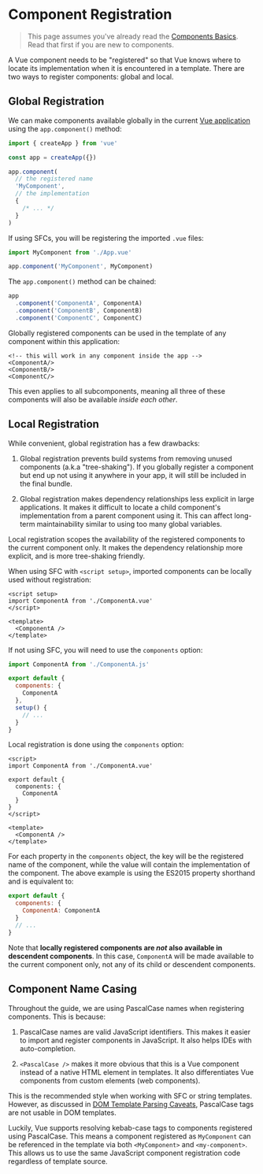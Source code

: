 # Component Registration

<VueSchoolLink href="https://vueschool.io/lessons/vue-3-global-vs-local-vue-components" title="Free Vue.js Component Registration Lesson"/>

> This page assumes you've already read the [Components Basics](/guide/essentials/component-basics). Read that first if you are new to components.

A Vue component needs to be "registered" so that Vue knows where to locate its implementation when it is encountered in a template. There are two ways to register components: global and local.

## Global Registration

We can make components available globally in the current [Vue application](/guide/essentials/application.html) using the `app.component()` method:

```js
import { createApp } from 'vue'

const app = createApp({})

app.component(
  // the registered name
  'MyComponent',
  // the implementation
  {
    /* ... */
  }
)
```

If using SFCs, you will be registering the imported `.vue` files:

```js
import MyComponent from './App.vue'

app.component('MyComponent', MyComponent)
```

The `app.component()` method can be chained:

```js
app
  .component('ComponentA', ComponentA)
  .component('ComponentB', ComponentB)
  .component('ComponentC', ComponentC)
```

Globally registered components can be used in the template of any component within this application:

```vue-html
<!-- this will work in any component inside the app -->
<ComponentA/>
<ComponentB/>
<ComponentC/>
```

This even applies to all subcomponents, meaning all three of these components will also be available _inside each other_.

## Local Registration

While convenient, global registration has a few drawbacks:

1. Global registration prevents build systems from removing unused components (a.k.a "tree-shaking"). If you globally register a component but end up not using it anywhere in your app, it will still be included in the final bundle.

2. Global registration makes dependency relationships less explicit in large applications. It makes it difficult to locate a child component's implementation from a parent component using it. This can affect long-term maintainability similar to using too many global variables.

Local registration scopes the availability of the registered components to the current component only. It makes the dependency relationship more explicit, and is more tree-shaking friendly.

<div class="composition-api">

When using SFC with `<script setup>`, imported components can be locally used without registration:

```vue
<script setup>
import ComponentA from './ComponentA.vue'
</script>

<template>
  <ComponentA />
</template>
```

If not using SFC, you will need to use the `components` option:

```js
import ComponentA from './ComponentA.js'

export default {
  components: {
    ComponentA
  },
  setup() {
    // ...
  }
}
```

</div>
<div class="options-api">

Local registration is done using the `components` option:

```vue
<script>
import ComponentA from './ComponentA.vue'

export default {
  components: {
    ComponentA
  }
}
</script>

<template>
  <ComponentA />
</template>
```

</div>

For each property in the `components` object, the key will be the registered name of the component, while the value will contain the implementation of the component. The above example is using the ES2015 property shorthand and is equivalent to:

```js
export default {
  components: {
    ComponentA: ComponentA
  }
  // ...
}
```

Note that **locally registered components are _not_ also available in descendent components**. In this case, `ComponentA` will be made available to the current component only, not any of its child or descendent components.

## Component Name Casing

Throughout the guide, we are using PascalCase names when registering components. This is because:

1. PascalCase names are valid JavaScript identifiers. This makes it easier to import and register components in JavaScript. It also helps IDEs with auto-completion.

2. `<PascalCase />` makes it more obvious that this is a Vue component instead of a native HTML element in templates. It also differentiates Vue components from custom elements (web components).

This is the recommended style when working with SFC or string templates. However, as discussed in [DOM Template Parsing Caveats](/guide/essentials/component-basics.html#dom-template-parsing-caveats), PascalCase tags are not usable in DOM templates.

Luckily, Vue supports resolving kebab-case tags to components registered using PascalCase. This means a component registered as `MyComponent` can be referenced in the template via both `<MyComponent>` and `<my-component>`. This allows us to use the same JavaScript component registration code regardless of template source.
